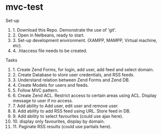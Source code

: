 mvc-test
========

Set-up<br>
<ol>
    <li>1.  Download this Repo. Demonstrate the use of 'git'.
    <li>2.  Open in Netbeans, ready to start.
    <li>3.  Set-up development environment. (XAMPP, MAMPP, Virtual machine, etc).
    <li>4.  .htaccess file needs to be created.
</ol>

Tasks<br>
<ol>
    <li>1.  Create Zend Forms, for login, add user, add feed and select domain.
    <li>2.  Create Database to store user credentials, and RSS feeds.
    <li>3.  Understand relation between Zend Forms and Zend DB.
    <li>4.  Create Models for users and feeds.
    <li>5.  Follow MVC pattern.
    <li>6.  Create Zend ACL. Restrict access to certain areas using ACL. Display message to user if no access.
    <li>7.  Add ability to Add user, edit user and remove user.
    <li>8.  Add ability to add RSS feed using URL. Store feed in DB.
    <li>9.  Add ability to select favourites (could use ajax here).
    <li>10. display only favourites, display by domain.
    <li>11. Paginate RSS results (could use partials here).
</ol>
